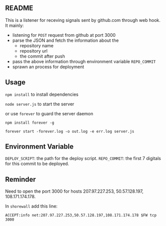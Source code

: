 ## README
This is a listener for receving signals sent by github.com through web hook. It mainly:
- listening for `POST` request from github at port 3000
- parse the JSON and fetch the information about the
  * repository name
  * repository url
  * the commit after push
- pass the above information through environment variable `REPO_COMMIT`
- sprawn an process for deployment

## Usage
`npm install` to install dependencies
 
`node server.js` to start the server

or use `forever` to guard the server daemon

`npm install forever -g`

`forever start -forever.log -o out.log -e err.log server.js`

## Environment Variable
`DEPLOY_SCRIPT`: the path for the deploy script.
`REPO_COMMIT`: the first 7 digitals for this commit to be deployed.

## Reminder
Need to open the port 3000 for hosts 207.97.227.253, 50.57.128.197, 108.171.174.178.

In `shorewall` add this line:

    ACCEPT:info net:207.97.227.253,50.57.128.197,108.171.174.178 $FW tcp 3000
